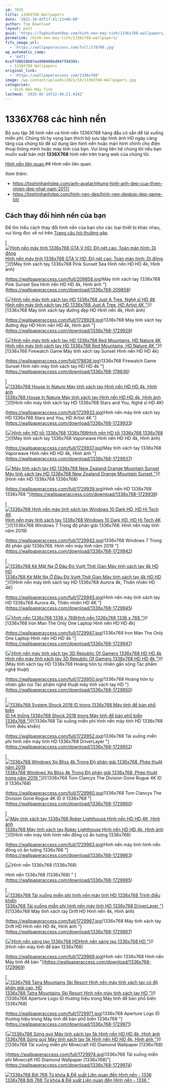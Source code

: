 ```yaml
---
id: 7035
title: 1336X768 Wallpapers
date: '2021-10-03T17:41:23+00:00'
author: Top Download
layout: post
guid: 'https://Tophinhanhdep.com/hinh-nen-may-tinh/1336x768-wallpapers/'
permalink: /hinh-nen-may-tinh/1336x768-wallpapers/
fifu_image_url:
  - 'https://wallpaperaccess.com/full/178789.jpg'
wp_automatic_camp:
  - '6471'
6cef7d8b58b07aa990406bd047fd4385:
  - 1336X768 Wallpapers
original_link:
  - 'https://wallpaperaccess.com/1336x768'
image: /wp-content/uploads/2021/10/1336X768-Wallpapers.jpg
categories:
  - Hình Nền Máy Tính
lastmod: '2025-02-14T22:40:21.834Z'
---
```

# 1336X768 các hình nền

Bộ sưu tập 36 hình nền và hình nền 1336X768 hàng đầu có sẵn để tải xuống miễn phí. Chúng tôi hy vọng bạn thích bộ sưu tập hình ảnh HD ngày càng tăng của chúng tôi để sử dụng làm hình nền hoặc màn hình chính cho điện thoại thông minh hoặc máy tính của bạn. Vui lòng liên hệ chúng tôi nếu bạn muốn xuất bản một **1336X768** hình nền trên trang web của chúng tôi.

[Hình nền liên quan ](#related) ## Hình nền liên quan.

   
 Xem thêm:

   
- <https://tophinhanhdep.com/anh-avatar/nhung-hinh-anh-dep-cua-thien-nhien-dep-nhat-nam-2017/>
- <https://tophinhanhdep.com/hinh-nen-dep/hinh-nen-deskop-dep-game-lol/>

## Cách thay đổi hình nền của bạn

Để tìm hiểu cách thay đổi hình nền của bạn cho các loại thiết bị khác nhau, vui lòng đọc về nó trên [Trang câu hỏi thường gặp](https://tophinhanhdep.com/faq/).

  
[[![Hình nền máy tính 1336x768 GTA V HD: Độ nét cao: Toàn màn hình: Di động](https://wallpaperaccess.com/full/178789.jpg)Hình nền máy tính 1336x768 GTA V HD: Độ nét cao: Toàn màn hình: Di động "](https://wallpaperaccess.com/download/1336x768-178789)](![Máy tính xách tay 1336x768 Pink Sunset Sea Hình nền HD HD 4k, Hình ảnh)

(https://wallpaperaccess.com/full/209858.jpg)Máy tính xách tay 1336x768 Pink Sunset Sea Hình nền HD HD 4k, Hình ảnh "](https://wallpaperaccess.com/download/1336x768-209858)

[[![Hình nền máy tính xách tay HD 1336x768 Just A Tree, Nghệ sĩ HD 4K](https://wallpaperaccess.com/full/1729928.jpg)Hình nền máy tính xách tay HD 1336x768 Just A Tree, HD Artist 4K "](https://wallpaperaccess.com/download/1336x768-1729928)](![1336x768 Máy tính xách tay đường đẹp HD Hình nền 4k, Hình ảnh)

(https://wallpaperaccess.com/full/1729929.jpg)1336x768 Máy tính xách tay đường đẹp HD Hình nền HD 4k, Hình ảnh "](https://wallpaperaccess.com/download/1336x768-1729929)

[[![Hình nền máy tính xách tay HD 1336x768 Red Mountains, HD Nature 4K](https://wallpaperaccess.com/full/1729930.jpg)Hình nền máy tính xách tay HD 1336x768 Red Mountains, HD Nature 4K "](https://wallpaperaccess.com/download/1336x768-1729930)](![1336x768 Firewatch Game Máy tính xách tay Sunset Hình nền HD HD 4k)

(https://wallpaperaccess.com/full/178836.jpg)1336x768 Firewatch Game Sunset Hình nền máy tính xách tay HD HD 4k "](https://wallpaperaccess.com/download/1336x768-178836)

[[![1336x768 House In Nature Máy tính xách tay Hình nền HD HD 4k, Hình ảnh](https://wallpaperaccess.com/full/209893.jpg)1336x768 House In Nature Máy tính xách tay Hình nền HD HD 4k, Hình ảnh "](https://wallpaperaccess.com/download/1336x768-209893)](![Hình nền máy tính xách tay HD 1336x768 Stars and You, Nghệ sĩ HD 4K)

(https://wallpaperaccess.com/full/1729933.jpg)Hình nền máy tính xách tay HD 1336x768 Stars and You, HD Artist 4K "](https://wallpaperaccess.com/download/1336x768-1729933)

[[![Hình nền HD tối 1336x768 1336x768](https://wallpaperaccess.com/full/1729936.jpg)Hình nền HD tối 1336x768 1336x768 "](https://wallpaperaccess.com/download/1336x768-1729936)](![Máy tính xách tay 1336x768 Vaporwave Hình nền HD HD 4k, Hình ảnh)

(https://wallpaperaccess.com/full/1729937.jpg)Máy tính xách tay 1336x768 Vaporwave Hình nền HD HD 4k, Hình ảnh "](https://wallpaperaccess.com/download/1336x768-1729937)

[[![Máy tính xách tay HD 1336x768 New Zealand Orange Mountain Sunset](https://wallpaperaccess.com/full/1729938.jpg)Máy tính xách tay HD 1336x768 New Zealand Orange Mountain Sunset "](https://wallpaperaccess.com/download/1336x768-1729938)](![Hình nền HD 1336x768 1336x768)

(https://wallpaperaccess.com/full/1729939.jpg)Hình nền HD 1336x768 1336x768 "](https://wallpaperaccess.com/download/1336x768-1729939)

[[![1336x768 Hình nền máy tính xách tay Windows 10 Dark HD, HD Hi Tech 4K](https://wallpaperaccess.com/full/1729940.jpg)Hình nền máy tính xách tay 1336x768 Windows 10 Dark HD, HD Hi Tech 4K "](https://wallpaperaccess.com/download/1336x768-1729940)](![1336x768 Windows 7 Trong độ phân giải 1336x768.  Hình nền máy tính năm 2019)

(https://wallpaperaccess.com/full/1729942.jpg)1336x768 Windows 7 Trong độ phân giải 1336x768. Hình nền máy tính năm 2019 "](https://wallpaperaccess.com/download/1336x768-1729942)

[[![1336x768 Kẻ Mặt Nạ Ở Đâu Đó Vượt Thời Gian Máy tính xách tay 4k HD HD](https://wallpaperaccess.com/full/1729944.jpg)1336x768 Kẻ Mặt Nạ Ở Đâu Đó Vượt Thời Gian Máy tính xách tay 4k HD HD "](https://wallpaperaccess.com/download/1336x768-1729944)](![Hình nền máy tính xách tay HD 1336x768 Aurora 4k, Thiên nhiên HD 4K)

(https://wallpaperaccess.com/full/1729945.jpg)Hình nền máy tính xách tay HD 1336x768 Aurora 4k, Thiên nhiên HD 4K "](https://wallpaperaccess.com/download/1336x768-1729945)

[[![Hình nền 1336x768 1336 x 768](https://wallpaperaccess.com/full/1729946.jpg)Hình nền 1336x768 1336 x 768 "](https://wallpaperaccess.com/download/1336x768-1729946)](![1336x768 Iron Man The Only One Laptop Hình nền HD HD 4k)

(https://wallpaperaccess.com/full/1729947.jpg)1336x768 Iron Man The Only One Laptop Hình nền HD HD 4k "](https://wallpaperaccess.com/download/1336x768-1729947)

[[![Hình nền máy tính xách tay 3D Republic Of Gamers 1336x768 HD HD 4k](https://wallpaperaccess.com/full/1729948.jpg)Hình nền máy tính xách tay 3D Republic Of Gamers 1336x768 HD HD 4k "](https://wallpaperaccess.com/download/1336x768-1729948)](![Máy tính xách tay HD 1336x768 Hoàng hôn tự nhiên gần sông Tác phẩm nghệ thuật)

(https://wallpaperaccess.com/full/1729950.jpg)1336x768 Hoàng hôn tự nhiên gần núi Tác phẩm nghệ thuật máy tính xách tay HD "](https://wallpaperaccess.com/download/1336x768-1729950)

[[![1336x768 System Shock 2018 ID trong 1336x768 Máy tính để bàn phổ biến](https://wallpaperaccess.com/full/1729951.jpg)ID hệ thống 1336x768 Shock 2018 trong Máy tính để bàn phổ biến 1336x768 "](https://wallpaperaccess.com/download/1336x768-1729951)](![1336x768 Tải xuống miễn phí hình nền máy tính HD 1336x768 Trình điều khiển)

(https://wallpaperaccess.com/full/1729952.jpg)1336x768 Tải xuống miễn phí hình nền máy tính HD 1336x768 DriverLayer "](https://wallpaperaccess.com/download/1336x768-1729952)

[[![1336x768 Windows Xp Bliss 4k Trong Độ phân giải 1336x768.  Phép thuật năm 2019](https://wallpaperaccess.com/full/1729956.jpg)1336x768 Windows Xp Bliss 4k Trong Độ phân giải 1336x768. Phép thuật trong năm 2019 "](https://wallpaperaccess.com/download/1336x768-1729956)](![1336x768 Tom Clancys The Division Gone Rogue 4K ID ở 1336x768)

(https://wallpaperaccess.com/full/1729960.jpg)1336x768 Tom Clancys The Division Gone Rogue 4K ID ở 1336x768 "](https://wallpaperaccess.com/download/1336x768-1729960)

[[![Máy tính xách tay 1336x768 Roker Lighthouse Hình nền HD HD 4K, Hình ảnh](https://wallpaperaccess.com/full/1236090.jpg)1336x768 Máy tính xách tay Roker Lighthouse Hình nền HD HD 4k, Hình ảnh "](https://wallpaperaccess.com/download/1336x768-1236090)](![Hình nền máy tính hình nền đồng cỏ ấn tượng 1336x768)

(https://wallpaperaccess.com/full/1729963.jpg)Hình nền máy tính hình nền đồng cỏ ấn tượng 1336x768 "](https://wallpaperaccess.com/download/1336x768-1729963)

[![Hình nền 1336x768 (1336x768)](https://wallpaperaccess.com/full/1729965.jpg)

Hình nền 1336x768 (1336x768) " ](https://wallpaperaccess.com/download/1336x768-1729965)

[[![1336x768 Tải xuống miễn phí hình nền máy tính HD 1336x768 Trình điều khiển](https://wallpaperaccess.com/full/1729966.jpg)1336x768 Tải xuống miễn phí hình nền máy tính HD 1336x768 DriverLayer "](https://wallpaperaccess.com/download/1336x768-1729966)](![1336x768 Máy tính xách tay Drift HD Hình nền 4k, Hình ảnh)

(https://wallpaperaccess.com/full/1729967.jpg)1336x768 Máy tính xách tay Drift HD Hình nền HD 4k, Hình ảnh "](https://wallpaperaccess.com/download/1336x768-1729967)

[[![Hình nền sáng tạo 1336x768 HD](https://wallpaperaccess.com/full/1729968.jpg)Hình nền sáng tạo 1336x768 HD "](https://wallpaperaccess.com/download/1336x768-1729968)](![Hình nền máy tính để bàn 1336x768)

(https://wallpaperaccess.com/full/1729969.jpg)Hình nền 1336x768 Hình nền Máy tính để bàn "](https://wallpaperaccess.com/download/1336x768-1729969)

[[![1336x768 Tatra Mountains Ski Resort Hình nền máy tính xách tay có độ phân giải cao, HD](https://wallpaperaccess.com/full/1729970.jpg)1336x768 Tatra Mountains Ski Resort Hình nền máy tính xách tay HD "](https://wallpaperaccess.com/download/1336x768-1729970)](![1336x768 Aperture Logo ID thương hiệu trong Máy tính để bàn phổ biến 1336x768)

(https://wallpaperaccess.com/full/1729971.jpg)1336x768 Aperture Logo ID thương hiệu trong Máy tính để bàn phổ biến 1336x768 "](https://wallpaperaccess.com/download/1336x768-1729971)

[[![1336x768 Sừng quỷ Máy tính xách tay 5k Hình nền HD HD 4k, Hình ảnh](https://wallpaperaccess.com/full/1729972.jpg)1336x768 Sừng quỷ Máy tính xách tay 5k Hình nền HD HD 4k, Hình ảnh "](https://wallpaperaccess.com/download/1336x768-1729972)](![1336x768 Tải xuống miễn phí Minecraft HD Diamond Wallpaper [1336x768)

](https://wallpaperaccess.com/full/1729974.jpg)1336x768 Tải xuống miễn phí Minecraft HD Diamond Wallpaper \[1336x768\]"](https://wallpaperaccess.com/download/1336x768-1729974)

[![1336x768 Bởi 768 Từ khóa & Đề xuất Liên quan đến Hình nền - 1336](https://wallpaperaccess.com/full/1729976.jpg)1336x768 Bởi 768 Từ khóa &amp; Đề xuất Liên quan đến Hình nền - 1336 "](https://wallpaperaccess.com/download/1336x768-1729976)
